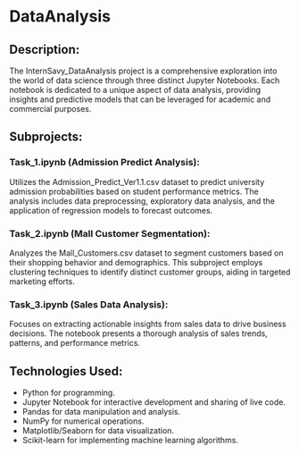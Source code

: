 # DataAnalysis

## Description: 
The InternSavy_DataAnalysis project is a comprehensive exploration into the world of data science through three distinct Jupyter Notebooks. Each notebook is dedicated to a unique aspect of data analysis, providing insights and predictive models that can be leveraged for academic and commercial purposes.

## Subprojects:

### Task_1.ipynb (Admission Predict Analysis): 
Utilizes the Admission_Predict_Ver1.1.csv dataset to predict university admission probabilities based on student performance metrics. The analysis includes data preprocessing, exploratory data analysis, and the application of regression models to forecast outcomes.

### Task_2.ipynb (Mall Customer Segmentation): 
Analyzes the Mall_Customers.csv dataset to segment customers based on their shopping behavior and demographics. This subproject employs clustering techniques to identify distinct customer groups, aiding in targeted marketing efforts.

### Task_3.ipynb (Sales Data Analysis): 
Focuses on extracting actionable insights from sales data to drive business decisions. The notebook presents a thorough analysis of sales trends, patterns, and performance metrics.

## Technologies Used:

- Python for programming.
- Jupyter Notebook for interactive development and sharing of live code.
- Pandas for data manipulation and analysis.
- NumPy for numerical operations.
- Matplotlib/Seaborn for data visualization.
- Scikit-learn for implementing machine learning algorithms.
